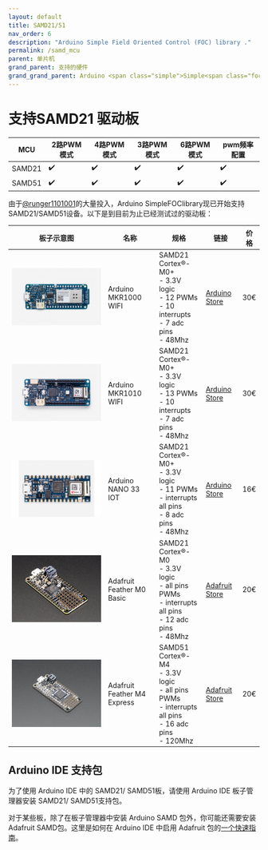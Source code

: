 ```yaml
---
layout: default
title: SAMD21/51
nav_order: 6
description: "Arduino Simple Field Oriented Control (FOC) library ."
permalink: /samd_mcu
parent: 单片机
grand_parent: 支持的硬件
grand_grand_parent: Arduino <span class="simple">Simple<span class="foc">FOC</span>library</span>
---
```


# 支持SAMD21 驱动板

MCU | 2路PWM模式 | 4路PWM模式 | 3路PWM模式 | 6路PWM模式 | pwm频率配置 
--- | --- |--- |--- |--- |--- 
SAMD21 | ✔️ | ✔️ | ✔️ | ✔️ | ✔️ 
SAMD51 | ✔️ | ✔️ | ✔️ | ✔️ | ✔️ 

由于[@runger1101001](https://github.com/runger1101001)的大量投入，Arduino <span>Simple<span>FOC</span></span>library现已开始支持SAMD21/SAMD51设备。以下是到目前为止已经测试过的驱动板：

 板子示意图 | 名称 | 规格 | 链接 | 价格 
---- | --- | --- | --- | --- 
[<img src="extras/Images/mkr1000.jpg" class="imgtable150">](https://store.arduino.cc/arduino-mkr1000-wifi) | Arduino MKR1000 WIFI | SAMD21 Cortex®-M0+  <br>- 3.3V logic<br> - 12 PWMs<br> - 10 interrupts <br>- 7 adc pins<br>- 48Mhz|[Arduino Store](https://store.arduino.cc/arduino-mkr1000-wifi) | 30€ 
[<img src="extras/Images/mkr1010.jpg" class="imgtable150">](https://store.arduino.cc/arduino-mkr-wifi-1010) | Arduino MKR1010 WIFI | SAMD21 Cortex®-M0+ <br>- 3.3V logic<br> - 13 PWMs<br> - 10 interrupts <br>- 7 adc pins<br>- 48Mhz|[Arduino Store](https://store.arduino.cc/arduino-mkr-wifi-1010) | 30€ 
[<img src="extras/Images/nano33.png" class="imgtable150">](https://store.arduino.cc/arduino-nano-33-iot) | Arduino NANO 33 IOT | SAMD21 Cortex®-M0+ <br>- 3.3V logic<br> - 11 PWMs<br> - interrupts all pins <br>- 8 adc pins<br>- 48Mhz|[Arduino Store](https://store.arduino.cc/arduino-nano-33-iot) | 16€ 
[<img src="extras/Images/feather_basic.jpg" class="imgtable150">](https://www.adafruit.com/product/2772) | Adafruit Feather M0 Basic | SAMD21 Cortex®-M0 <br>- 3.3V logic<br> - all pins PWMs<br> - interrupts all pins <br>- 12 adc pins<br>- 48Mhz|[Adafruit Store](https://www.adafruit.com/product/2772) | 20€ 
[<img src="extras/Images/feather_express.jpg" class="imgtable150">](https://www.adafruit.com/product/2772) | Adafruit Feather M4 Express | SAMD51 Cortex®-M4 <br>- 3.3V logic<br> - all pins PWMs<br> - interrupts all pins <br>- 16 adc pins<br>- 120Mhz|[Adafruit Store](https://www.adafruit.com/product/3857) | 20€ 


## Arduino IDE 支持包
为了使用 Arduino IDE 中的 SAMD21/ SAMD51板，请使用 Arduino IDE 板子管理器安装 SAMD21/ SAMD51支持包。

对于某些板，除了在板子管理器中安装 Arduino SAMD 包外，你可能还需要安装 Adafruit SAMD包。这里是如何在 Arduino IDE 中启用 Adafruit 包的[一个快速指南](https://learn.adafruit.com/adafruit-metro-m4-express-featuring-atsamd51/setup)。
